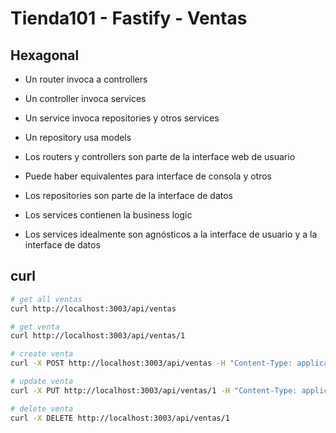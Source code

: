 # Tienda101 - Fastify - Ventas

## Hexagonal

- Un router invoca a controllers
- Un controller invoca services
- Un service invoca repositories y otros services
- Un repository usa models

- Los routers y controllers son parte de la interface web de usuario
- Puede haber equivalentes para interface de consola y otros
- Los repositories son parte de la interface de datos
- Los services contienen la business logic
- Los services idealmente son agnósticos a la interface de usuario y a la interface de datos

## curl

```sh
# get all ventas
curl http://localhost:3003/api/ventas

# get venta
curl http://localhost:3003/api/ventas/1

# create venta
curl -X POST http://localhost:3003/api/ventas -H "Content-Type: application/json" -d '{"persona_id": 1, "producto_id": 1, "precio": 15, "cantidad": 1}'

# update venta
curl -X PUT http://localhost:3003/api/ventas/1 -H "Content-Type: application/json" -d '{"cantidad": 2}'

# delete venta
curl -X DELETE http://localhost:3003/api/ventas/1